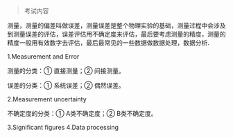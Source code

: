 >考试内容

测量，测量的偏差叫做误差，测量误差是整个物理实验的基础，测量过程中会涉及到测量误差的评估，误差评估用不确定度来评估，最后要考虑测量的精度，测量的精度一般用有效数字去评估，最后最常见的一些数据做数据处理，数据分析.

1.Measurement and Error

测量的分类：① 直接测量；② 间接测量。

误差的分类：① 系统误差；② 偶然误差。

2.Measurement uncertainty

不确定度的分类：① A类不确定度；② B类不确定度。



3.Significant figures
4.Data processing